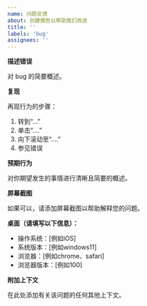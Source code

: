 ```yaml
---
name: 问题反馈
about: 创建报告以帮助我们改进
title: ''
labels: 'bug'
assignees: ''
---
```


**描述错误**

对 bug 的简要概述。

**复现**

再现行为的步骤：
1. 转到“…”
2. 单击“….”
3. 向下滚动至“….”
4. 参见错误

**预期行为**

对你期望发生的事情进行清晰且简要的概述。

**屏幕截图**

如果可以，请添加屏幕截图以帮助解释您的问题。

**桌面（请填写以下信息）：**

- 操作系统：[例如iOS]
- 系统版本：[例如windows11]
- 浏览器：[例如chrome、safari]
- 浏览器版本：[例如100]

**附加上下文**

在此处添加有关该问题的任何其他上下文。
